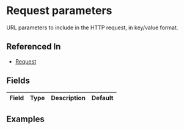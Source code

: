 
# Request parameters

URL parameters to include in the HTTP request, in key/value format.

## Referenced In

- [Request](/docs/references/schemas/request)

## Fields

Field | Type | Description | Default
:-- | :-- | :-- | :--

## Examples
